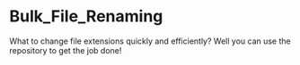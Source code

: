 # Bulk_File_Renaming

What to change file extensions quickly and efficiently? Well you can use the repository to get the job done!
